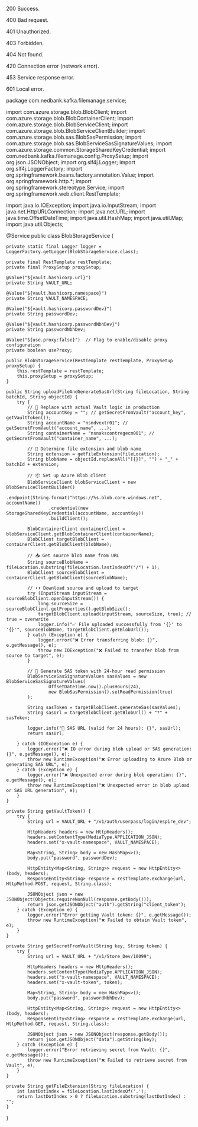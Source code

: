 200
	Success.

400
	Bad request.

401
	Unauthorized.

403
	Forbidden.

404
	Not found.

420
	Connection error (network error).

453
	Service response error.

601
	Local error.

 package com.nedbank.kafka.filemanage.service;

import com.azure.storage.blob.BlobClient;
import com.azure.storage.blob.BlobContainerClient;
import com.azure.storage.blob.BlobServiceClient;
import com.azure.storage.blob.BlobServiceClientBuilder;
import com.azure.storage.blob.sas.BlobSasPermission;
import com.azure.storage.blob.sas.BlobServiceSasSignatureValues;
import com.azure.storage.common.StorageSharedKeyCredential;
import com.nedbank.kafka.filemanage.config.ProxySetup;
import org.json.JSONObject;
import org.slf4j.Logger;
import org.slf4j.LoggerFactory;
import org.springframework.beans.factory.annotation.Value;
import org.springframework.http.*;
import org.springframework.stereotype.Service;
import org.springframework.web.client.RestTemplate;

import java.io.IOException;
import java.io.InputStream;
import java.net.HttpURLConnection;
import java.net.URL;
import java.time.OffsetDateTime;
import java.util.HashMap;
import java.util.Map;
import java.util.Objects;

@Service
public class BlobStorageService {

    private static final Logger logger = LoggerFactory.getLogger(BlobStorageService.class);

    private final RestTemplate restTemplate;
    private final ProxySetup proxySetup;

    @Value("${vault.hashicorp.url}")
    private String VAULT_URL;

    @Value("${vault.hashicorp.namespace}")
    private String VAULT_NAMESPACE;

    @Value("${vault.hashicorp.passwordDev}")
    private String passwordDev;

    @Value("${vault.hashicorp.passwordNbhDev}")
    private String passwordNbhDev;

    @Value("${use.proxy:false}")  // Flag to enable/disable proxy configuration
    private boolean useProxy;

    public BlobStorageService(RestTemplate restTemplate, ProxySetup proxySetup) {
        this.restTemplate = restTemplate;
        this.proxySetup = proxySetup;
    }

    public String uploadFileAndGenerateSasUrl(String fileLocation, String batchId, String objectId) {
        try {
            // 🔐 Replace with actual Vault logic in production
            String accountKey = ""; // getSecretFromVault("account_key", getVaultToken());
            String accountName = "nsndvextr01"; // getSecretFromVault("account_name", ...);
            String containerName = "nsnakscontregecm001"; // getSecretFromVault("container_name", ...);

            // 📄 Determine file extension and blob name
            String extension = getFileExtension(fileLocation);
            String blobName = objectId.replaceAll("[{}]", "") + "_" + batchId + extension;

            // 📦 Set up Azure Blob client
            BlobServiceClient blobServiceClient = new BlobServiceClientBuilder()
                    .endpoint(String.format("https://%s.blob.core.windows.net", accountName))
                    .credential(new StorageSharedKeyCredential(accountName, accountKey))
                    .buildClient();

            BlobContainerClient containerClient = blobServiceClient.getBlobContainerClient(containerName);
            BlobClient targetBlobClient = containerClient.getBlobClient(blobName);

            // 📥 Get source blob name from URL
            String sourceBlobName = fileLocation.substring(fileLocation.lastIndexOf("/") + 1);
            BlobClient sourceBlobClient = containerClient.getBlobClient(sourceBlobName);

            // ⬇️⬆️ Download source and upload to target
            try (InputStream inputStream = sourceBlobClient.openInputStream()) {
                long sourceSize = sourceBlobClient.getProperties().getBlobSize();
                targetBlobClient.upload(inputStream, sourceSize, true); // true = overwrite
                logger.info("✅ File uploaded successfully from '{}' to '{}'", sourceBlobName, targetBlobClient.getBlobUrl());
            } catch (Exception e) {
                logger.error("❌ Error transferring blob: {}", e.getMessage(), e);
                throw new IOException("❌ Failed to transfer blob from source to target", e);
            }

            // 🔗 Generate SAS token with 24-hour read permission
            BlobServiceSasSignatureValues sasValues = new BlobServiceSasSignatureValues(
                    OffsetDateTime.now().plusHours(24),
                    new BlobSasPermission().setReadPermission(true)
            );

            String sasToken = targetBlobClient.generateSas(sasValues);
            String sasUrl = targetBlobClient.getBlobUrl() + "?" + sasToken;

            logger.info("🔐 SAS URL (valid for 24 hours): {}", sasUrl);
            return sasUrl;

        } catch (IOException e) {
            logger.error("❌ IO error during blob upload or SAS generation: {}", e.getMessage(), e);
            throw new RuntimeException("❌ Error uploading to Azure Blob or generating SAS URL", e);
        } catch (Exception e) {
            logger.error("❌ Unexpected error during blob operation: {}", e.getMessage(), e);
            throw new RuntimeException("❌ Unexpected error in blob upload or SAS URL generation", e);
        }
    }

    private String getVaultToken() {
        try {
            String url = VAULT_URL + "/v1/auth/userpass/login/espire_dev";

            HttpHeaders headers = new HttpHeaders();
            headers.setContentType(MediaType.APPLICATION_JSON);
            headers.set("x-vault-namespace", VAULT_NAMESPACE);

            Map<String, String> body = new HashMap<>();
            body.put("password", passwordDev);

            HttpEntity<Map<String, String>> request = new HttpEntity<>(body, headers);
            ResponseEntity<String> response = restTemplate.exchange(url, HttpMethod.POST, request, String.class);

            JSONObject json = new JSONObject(Objects.requireNonNull(response.getBody()));
            return json.getJSONObject("auth").getString("client_token");
        } catch (Exception e) {
            logger.error("Error getting Vault token: {}", e.getMessage());
            throw new RuntimeException("❌ Failed to obtain Vault token", e);
        }
    }

    private String getSecretFromVault(String key, String token) {
        try {
            String url = VAULT_URL + "/v1/Store_Dev/10099";

            HttpHeaders headers = new HttpHeaders();
            headers.setContentType(MediaType.APPLICATION_JSON);
            headers.set("x-vault-namespace", VAULT_NAMESPACE);
            headers.set("x-vault-token", token);

            Map<String, String> body = new HashMap<>();
            body.put("password", passwordNbhDev);

            HttpEntity<Map<String, String>> request = new HttpEntity<>(body, headers);
            ResponseEntity<String> response = restTemplate.exchange(url, HttpMethod.GET, request, String.class);

            JSONObject json = new JSONObject(response.getBody());
            return json.getJSONObject("data").getString(key);
        } catch (Exception e) {
            logger.error("Error retrieving secret from Vault: {}", e.getMessage());
            throw new RuntimeException("❌ Failed to retrieve secret from Vault", e);
        }
    }

    private String getFileExtension(String fileLocation) {
        int lastDotIndex = fileLocation.lastIndexOf('.');
        return lastDotIndex > 0 ? fileLocation.substring(lastDotIndex) : "";
    }
}
